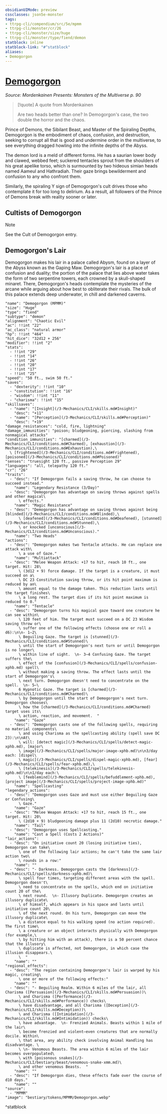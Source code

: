 ```yaml
---
obsidianUIMode: preview
cssclasses: json5e-monster
tags:
- ttrpg-cli/compendium/src/5e/mpmm
- ttrpg-cli/monster/cr/26
- ttrpg-cli/monster/size/huge
- ttrpg-cli/monster/type/fiend/demon
statblock: inline
statblock-link: "#^statblock"
aliases:
- Demogorgon
---
```

# [Demogorgon](3-Mechanics\CLI\bestiary\npc/demogorgon-mpmm.md)
*Source: Mordenkainen Presents: Monsters of the Multiverse p. 90*  

> [!quote] A quote from Mordenkainen  
> 
> Are two heads better than one? In Demogorgon's case, the two double the horror and the chaos.

Prince of Demons, the Sibilant Beast, and Master of the Spiraling Depths, Demogorgon is the embodiment of chaos, confusion, and destruction, seeking to corrupt all that is good and undermine order in the multiverse, to see everything dragged howling into the infinite depths of the Abyss.

The demon lord is a meld of different forms. He has a saurian lower body and clawed, webbed feet; suckered tentacles sprout from the shoulders of his great apelike torso, which is surmounted by two hideous simian heads named Aameul and Hathradiah. Their gaze brings bewilderment and confusion to any who confront them.

Similarly, the spiraling Y sign of Demogorgon's cult drives those who contemplate it for too long to delirium. As a result, all followers of the Prince of Demons break with reality sooner or later.

## Cultists of Demogorgon

> [!note]
> See the Cult of Demogorgon entry.

## Demogorgon's Lair

Demogorgon makes his lair in a palace called Abysm, found on a layer of the Abyss known as the Gaping Maw. Demogorgon's lair is a place of confusion and duality; the portion of the palace that lies above water takes the form of two serpentine towers, each crowned by a skull-shaped minaret. There, Demogorgon's heads contemplate the mysteries of the arcane while arguing about how best to obliterate their rivals. The bulk of this palace extends deep underwater, in chill and darkened caverns.

```statblock
"name": "Demogorgon (MPMM)"
"size": "Huge"
"type": "fiend"
"subtype": "demon"
"alignment": "Chaotic Evil"
"ac": !!int "22"
"ac_class": "natural armor"
"hp": !!int "464"
"hit_dice": "32d12 + 256"
"modifier": !!int "2"
"stats":
  - !!int "29"
  - !!int "14"
  - !!int "26"
  - !!int "20"
  - !!int "17"
  - !!int "25"
"speed": "50 ft., swim 50 ft."
"saves":
  - "dexterity": !!int "10"
  - "constitution": !!int "16"
  - "wisdom": !!int "11"
  - "charisma": !!int "15"
"skillsaves":
  - "name": "[Insight](/3-Mechanics/CLI/skills.md#Insight)"
    "desc": "+11"
  - "name": "[Perception](/3-Mechanics/CLI/skills.md#Perception)"
    "desc": "+19"
"damage_resistances": "cold, fire, lightning"
"damage_immunities": "poison; bludgeoning, piercing, slashing from nonmagical attacks"
"condition_immunities": "[charmed](/3-Mechanics/CLI/conditions.md#Charmed), [exhaustion](/3-Mechanics/CLI/conditions.md#Exhaustion),\
  \ [frightened](/3-Mechanics/CLI/conditions.md#Frightened), [poisoned](/3-Mechanics/CLI/conditions.md#Poisoned)"
"senses": "truesight 120 ft., passive Perception 29"
"languages": "all, telepathy 120 ft."
"cr": "26"
"traits":
  - "desc": "If Demogorgon fails a saving throw, he can choose to succeed instead."
    "name": "Legendary Resistance (3/Day)"
  - "desc": "Demogorgon has advantage on saving throws against spells and other magical\
      \ effects."
    "name": "Magic Resistance"
  - "desc": "Demogorgon has advantage on saving throws against being [blinded](/3-Mechanics/CLI/conditions.md#Blinded),\
      \ [deafened](/3-Mechanics/CLI/conditions.md#Deafened), [stunned](/3-Mechanics/CLI/conditions.md#Stunned),\
      \ or knocked [unconscious](/3-Mechanics/CLI/conditions.md#Unconscious)."
    "name": "Two Heads"
"actions":
  - "desc": "Demogorgon makes two Tentacle attacks. He can replace one attack with\
      \ a use of Gaze."
    "name": "Multiattack"
  - "desc": "Melee Weapon Attack: +17 to hit, reach 10 ft., one target. Hit: 28\
      \ (3d12 + 9) force damage. If the target is a creature, it must succeed on a\
      \ DC 23 Constitution saving throw, or its hit point maximum is reduced by an\
      \ amount equal to the damage taken. This reduction lasts until the target finishes\
      \ a long rest. The target dies if its hit point maximum is reduced to 0."
    "name": "Tentacle"
  - "desc": "Demogorgon turns his magical gaze toward one creature he can see within\
      \ 120 feet of him. The target must succeed on a DC 23 Wisdom saving throw or\
      \ suffer one of the following effects (choose one or roll a d6):\n\n- 1–2\
      \ Beguiling Gaze. The target is [stunned](/3-Mechanics/CLI/conditions.md#Stunned)\
      \ until the start of Demogorgon's next turn or until Demogorgon is no longer\
      \ within line of sight.  \n- 3–4 Confusing Gaze. The target suffers the\
      \ effect of the [confusion](/3-Mechanics/CLI/spells/confusion-xphb.md) spell\
      \ without making a saving throw. The effect lasts until the start of Demogorgon's\
      \ next turn. Demogorgon doesn't need to concentrate on the spell.  \n- 5–\
      6 Hypnotic Gaze. The target is [charmed](/3-Mechanics/CLI/conditions.md#Charmed)\
      \ by Demogorgon until the start of Demogorgon's next turn. Demogorgon chooses\
      \ how the [charmed](/3-Mechanics/CLI/conditions.md#Charmed) target uses its\
      \ action, reaction, and movement.  "
    "name": "Gaze"
  - "desc": "Demogorgon casts one of the following spells, requiring no material components\
      \ and using Charisma as the spellcasting ability (spell save DC 23):\n\nAt\
      \ will: [detect magic](/3-Mechanics/CLI/spells/detect-magic-xphb.md), [major\
      \ image](/3-Mechanics/CLI/spells/major-image-xphb.md)\n\n3/day each: [dispel\
      \ magic](/3-Mechanics/CLI/spells/dispel-magic-xphb.md), [fear](/3-Mechanics/CLI/spells/fear-xphb.md),\
      \ [telekinesis](/3-Mechanics/CLI/spells/telekinesis-xphb.md)\n\n1/day each:\
      \ [feeblemind](/3-Mechanics/CLI/spells/befuddlement-xphb.md), [project image](/3-Mechanics/CLI/spells/project-image-xphb.md)"
    "name": "Spellcasting"
"legendary_actions":
  - "desc": "Demogorgon uses Gaze and must use either Beguiling Gaze or Confusing\
      \ Gaze."
    "name": "Gaze"
  - "desc": "Melee Weapon Attack: +17 to hit, reach 15 ft., one target. Hit: 20\
      \ (2d10 + 9) bludgeoning damage plus 11 (2d10) necrotic damage."
    "name": "Tail"
  - "desc": "Demogorgon uses Spellcasting."
    "name": "Cast a Spell (Costs 2 Actions)"
"lair_actions":
  - "desc": "On initiative count 20 (losing initiative ties), Demogorgon can take\
      \ one of the following lair actions; he can't take the same lair action two\
      \ rounds in a row:"
    "name": ""
  - "desc": "- Darkness. Demogorgon casts the [darkness](/3-Mechanics/CLI/spells/darkness-xphb.md)\
      \ spell four times, targeting different areas with the spell. Demogorgon doesn't\
      \ need to concentrate on the spells, which end on initiative count 20 of the\
      \ next round.  \n- Illusory Duplicate. Demogorgon creates an illusory duplicate\
      \ of himself, which appears in his space and lasts until initiative count 20\
      \ of the next round. On his turn, Demogorgon can move the illusory duplicate\
      \ a distance equal to his walking speed (no action required). The first time\
      \ a creature or an object interacts physically with Demogorgon (for example,\
      \ by hitting him with an attack), there is a 50 percent chance that the illusory\
      \ duplicate is affected, not Demogorgon, in which case the illusion disappears.\
      \  "
    "name": ""
"regional_effects":
  - "desc": "The region containing Demogorgon's lair is warped by his magic, creating\
      \ one or more of the following effects:"
    "name": ""
  - "desc": "- Beguiling Realm. Within 6 miles of the lair, all Charisma ([Persuasion](/3-Mechanics/CLI/skills.md#Persuasion))\
      \ and Charisma ([Performance](/3-Mechanics/CLI/skills.md#Performance)) checks\
      \ have disadvantage, and all Charisma ([Deception](/3-Mechanics/CLI/skills.md#Deception))\
      \ and Charisma ([Intimidation](/3-Mechanics/CLI/skills.md#Intimidation)) checks\
      \ have advantage.  \n- Frenzied Animals. Beasts within 1 mile of the lair\
      \ become frenzied and violent—even creatures that are normally docile. Within\
      \ that area, any ability check involving Animal Handling has disadvantage. \
      \ \n- Venomous Beasts. The area within 6 miles of the lair becomes overpopulated\
      \ with [poisonous snakes](/3-Mechanics/CLI/bestiary/beast/venomous-snake-xmm.md)\
      \ and other venomous Beasts.  "
    "name": ""
  - "desc": "If Demogorgon dies, these effects fade over the course of d10 days."
    "name": ""
"source":
  - "MPMM"
"image": "bestiary/tokens/MPMM/Demogorgon.webp"
```
^statblock